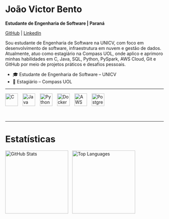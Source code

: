 # João Victor Bento

**Estudante de Engenharia de Software | Paraná**

[GitHub](https://github.com/ojoaobento) | [LinkedIn](https://www.linkedin.com/in/ojoaobento)

Sou estudante de Engenharia de Software na UNICV, com foco em desenvolvimento de software, infraestrutura em nuvem e gestão de dados. Atualmente, atuo como estagiário na Compass UOL, onde aplico e aprimoro minhas habilidades em C, Java, SQL, Python, PySpark, AWS Cloud, Git e GitHub por meio de projetos práticos e desafios pessoais.

- 🎓 Estudante de Engenharia de Software – UNICV
- 💼 Estagiário – Compass UOL


---

<div style="display: flex; gap: 15px; flex-wrap: wrap;">
  <img src="https://upload.wikimedia.org/wikipedia/commons/1/18/C_Programming_Language.svg" alt="C" title="C" width="40"/>

  <img src="https://cdn.jsdelivr.net/gh/devicons/devicon/icons/java/java-original.svg" alt="Java" title="Java" width="40"/>

  <img src="https://cdn.jsdelivr.net/gh/devicons/devicon/icons/python/python-original.svg" alt="Python" title="Python" width="40"/>

  <img src="https://cdn.jsdelivr.net/gh/devicons/devicon/icons/docker/docker-plain-wordmark.svg" alt="Docker" title="Docker" width="40"/>

  <img src="https://cdn.jsdelivr.net/gh/devicons/devicon/icons/amazonwebservices/amazonwebservices-original-wordmark.svg" alt="AWS" title="AWS" width="40"/>
  
  <img src="https://cdn.jsdelivr.net/gh/devicons/devicon/icons/postgresql/postgresql-original.svg" alt="PostgreSQL" title="PostgreSQL" width="40"/>
</div>

<br/>
<br/>

---


# Estatísticas 

<p>
  <img 
    align="left" 
    alt="GitHub Stats" 
    height="200" 
    style="padding-right: 10px;" 
    src="https://github-readme-stats.vercel.app/api?username=ojoaobento&show_icons=true&theme=react&include_all_commits=true&locale=pt-br&hide_border=true&bg_color=0D1117&text_color=C9D1D9&title_color=58A6FF&icon_color=1F6FEB" 
    alt="Estatísticas GitHub"
  />

  <img 
    align="left" 
    alt="Top Languages" 
    height="200" 
    src="https://github-readme-stats.vercel.app/api/top-langs/?username=ojoaobento&hide_border=true&bg_color=0D1117&text_color=C9D1D9&title_color=58A6FF&layout=compact&langs_count=6" 
    alt="Linguagens mais usadas"
  />
</p>
